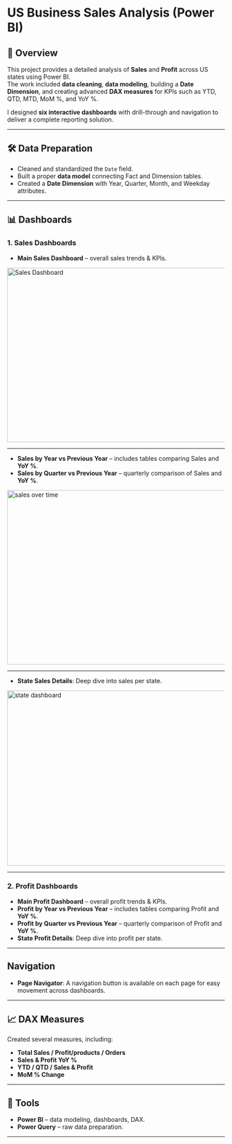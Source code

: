 # US Business Sales Analysis  (Power BI)

## 📌 Overview
This project provides a detailed analysis of **Sales** and **Profit** across US states using Power BI.  
The work included **data cleaning**, **data modeling**, building a **Date Dimension**, and creating advanced **DAX measures** for KPIs such as YTD, QTD, MTD, MoM %, and YoY %.  

I designed **six interactive dashboards** with drill-through and navigation to deliver a complete reporting solution.  

---

## 🛠️ Data Preparation
- Cleaned and standardized the `Date` field.  
- Built a proper **data model** connecting Fact and Dimension tables.  
- Created a **Date Dimension** with Year, Quarter, Month, and Weekday attributes.  

---

## 📊 Dashboards
### 1. **Sales Dashboards**
- **Main Sales Dashboard** – overall sales trends & KPIs.
<img width="716" height="404" alt="Sales Dashboard" src="https://github.com/user-attachments/assets/f32f09f2-eaba-485d-bad6-96155b7c24e1" />

---

- **Sales by Year vs Previous Year** – includes tables comparing Sales and **YoY %**.  
- **Sales by Quarter vs Previous Year** – quarterly comparison of Sales and **YoY %**.
<img width="716" height="404" alt="sales over time" src="https://github.com/user-attachments/assets/5d19557e-8080-4952-8ded-6611567c2e69" />

---

- **State Sales Details**: Deep dive into sales per state.
 <img width="716" height="406" alt="state dashboard" src="https://github.com/user-attachments/assets/32625060-2d02-494f-b109-dfc16c2b1881" />
 
---


### 2. **Profit Dashboards**
- **Main Profit Dashboard** – overall profit trends & KPIs.  
- **Profit by Year vs Previous Year** – includes tables comparing Profit and **YoY %**.  
- **Profit by Quarter vs Previous Year** – quarterly comparison of Profit and **YoY %**.
-  **State Profit Details**: Deep dive into profit per state. 

---

## Navigation
- **Page Navigator**: A navigation button is available on each page for easy movement across dashboards.  

---

## 📈 DAX Measures
Created several measures, including:
- **Total Sales / Profit/products / Orders**
- **Sales & Profit YoY %**  
- **YTD / QTD / Sales & Profit**  
- **MoM % Change**  
 

---

## 🚀 Tools
- **Power BI** – data modeling, dashboards, DAX.  
- **Power Query** – raw data preparation.  

---

